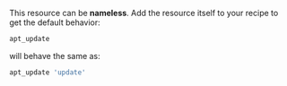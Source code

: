 This resource can be **nameless**. Add the resource itself to your
recipe to get the default behavior:

```ruby
apt_update
```

will behave the same as:

```ruby
apt_update 'update'
```
